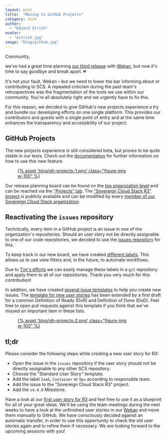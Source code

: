 ```yaml
---
layout: post
title:  "Moving to GitHub Projects"
category: tech
author:
  - "Eduard Itrich"
avatar:
  - "eitrich.jpg"
image: "blog/github.jpg"
---
```


Community,

we've had a great time planning [our third release](https://scs.community/release/2022/03/22/release2/)
with [Wekan](https://wekan.github.io/), but now it's time to say goodbye and break apart. 💔

It's not your fault, Wekan – but we need to lower the bar informing about or contributing to SCS. 
A repeated criticism during the past team's retrospectives was the fragmentation of
the tools we use within our community. You're all absolutely right and we urgently have
to fix this.

For this reason, we decided to give GitHub's new projects experience a try and bundle our developing
efforts on one single platform. This provides our contributors and guests with a
single point of entry and at the same time enhances the transparency and accessibility
of our project.

## GitHub Projects

The new projects experience is still considered beta, but proves to be quite
stable in our tests. Check out the [documentation](https://docs.github.com/en/issues/trying-out-the-new-projects-experience)
for further information on how to use this new feature.

<figure class="figure mx-auto d-block" style="width:70%">
  <a href="{% asset "blog/gh-projects-1.png" @path %}">
    {% asset 'blog/gh-projects-1.png' class="figure-img w-100" %}
  </a>
</figure>

Our release planning board can be found on the [top organization level](https://github.com/SovereignCloudStack)
and can be reached via the ["Projects" tab](https://github.com/orgs/SovereignCloudStack/projects?type=beta).
The ["Sovereign Cloud Stack R3" project](https://github.com/orgs/SovereignCloudStack/projects/6)
is publicly available and can be modified by every [member of our Sovereign Cloud Stack organization](https://github.com/orgs/SovereignCloudStack/people).

## Reactivating the `issues` repository

Technically, every item in a GitHub project is an issue in one of the organization's repositories.
Should an user story not be directly assignable to one of our code repositories, we decided to
use the [issues repository](https://github.com/SovereignCloudStack/issues) for this.

To keep track in our new board, we have created [different labels](https://github.com/SovereignCloudStack/issues/labels).
This allows us to use view filters and, in the future, to automate workflows.

Due to [Tim's efforts](https://github.com/SovereignCloudStack/github-permissions/pull/12) we
can easily manage these labels in a `git` repository and apply them to all of our repositories.
Thank you very much for this contribution!

In addition, we have created [several issue templates](https://github.com/SovereignCloudStack/issues/tree/main/.github/ISSUE_TEMPLATE)
to help you create new issues. The [template for new user stories](https://github.com/SovereignCloudStack/issues/blob/main/.github/ISSUE_TEMPLATE/standard-user-story.md)
has been extended by a first draft for a common Definition of Ready (DoR) and
Definition of Done (DoD). Feel free to open pull requests against this template if
you think that we've missed an important item in these lists.

<figure class="figure mx-auto d-block" style="width:70%">
  <a href="{% asset "blog/gh-projects-2.png" @path %}">
    {% asset 'blog/gh-projects-2.png' class="figure-img w-100" %}
  </a>
</figure>

## tl;dr

Please consider the following steps while creating a new user story for R3:

* Open the issue in the `issues` repository if the user story should not be directly assignable to
  any other SCS repository.
* Choose the "Standard User Story" template.
* Add the label `IaaS`, `Container` or `Ops` according to responsible team.
* Add the issue to the "Sovereign Cloud Stack R3" project.
* Add the `v4.0.0` Milestone.

Have a look at our [first user story for R3](https://github.com/SovereignCloudStack/issues/issues/16)
and feel free to use it as a blueprint for all of your great ideas. We'll be using the
team meetings during the next weeks to have a look at the unfinished user stories
in our [Wekan](https://ms.scs.sovereignit.de/wekan) and move them *manually* to GitHub.
We have consciously decided against an automatic transfer, in order to use this opportunity
to check the old user stories again and to refine them if necessary. We are looking
forward to the upcoming sessions with you!

